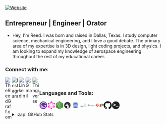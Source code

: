 [![Website](https://img.shields.io/website?label=TheReedGraff.com&style=for-the-badge&url=https%3A%2F%2FTheReedGraff.com)](https://thereedgraff.com)

## Entrepreneur | Engineer | Orator

- Hey, I'm Reed. I was born and raised in Dallas, Texas. I study computer science, mechanical engineering, and I love a good debate. The primary area of my expertise is in 3D design, light coding projects, and physics. I am looking to expand my knowledge of aerospace engineering throughout the rest of my educational career.

### Connect with me:

[<img align="left" alt="TheReedGraff.com" width="22px" src="https://icons.getbootstrap.com/assets/icons/globe2.svg" />][website]
[<img align="left" alt="Instagram" width="22px" src="https://cdn.jsdelivr.net/npm/simple-icons@v3/icons/instagram.svg" />][instagram]
[<img align="left" alt="LinkedIn" width="22px" src="https://cdn.jsdelivr.net/npm/simple-icons@v3/icons/linkedin.svg" />][linkedin]
[<img align="left" alt="Gmail" width="22px" src="https://cdn.jsdelivr.net/npm/simple-icons@3.13.0/icons/gmail.svg" />][gmail]
[<img align="left" alt="Thingiverse" width="22px" src="https://icons.getbootstrap.com/assets/icons/badge-3d.svg" />][thingiverse]

<br />

### Languages and Tools:

<img align="left" alt="Gatsby" width="26px" src="https://raw.githubusercontent.com/github/explore/e94815998e4e0713912fed477a1f346ec04c3da2/topics/gatsby/gatsby.png" />
<img align="left" alt="GraphQL" width="26px" src="https://raw.githubusercontent.com/github/explore/80688e429a7d4ef2fca1e82350fe8e3517d3494d/topics/graphql/graphql.png" />
<img align="left" alt="Node.js" width="26px" src="https://raw.githubusercontent.com/github/explore/80688e429a7d4ef2fca1e82350fe8e3517d3494d/topics/nodejs/nodejs.png" />
<img align="left" alt="Deno" width="26px" src="https://raw.githubusercontent.com/github/explore/361e2821e2dea67711cde99c9c40ed357061cf27/topics/deno/deno.png" />
<img align="left" alt="SQL" width="26px" src="https://raw.githubusercontent.com/github/explore/80688e429a7d4ef2fca1e82350fe8e3517d3494d/topics/sql/sql.png" />
<img align="left" alt="MySQL" width="26px" src="https://raw.githubusercontent.com/github/explore/80688e429a7d4ef2fca1e82350fe8e3517d3494d/topics/mysql/mysql.png" />
<img align="left" alt="MongoDB" width="26px" src="https://raw.githubusercontent.com/github/explore/80688e429a7d4ef2fca1e82350fe8e3517d3494d/topics/mongodb/mongodb.png" />
<img align="left" alt="Git" width="26px" src="https://raw.githubusercontent.com/github/explore/80688e429a7d4ef2fca1e82350fe8e3517d3494d/topics/git/git.png" />
<img align="left" alt="GitHub" width="26px" src="https://raw.githubusercontent.com/github/explore/78df643247d429f6cc873026c0622819ad797942/topics/github/github.png" />
<img align="left" alt="Terminal" width="26px" src="https://raw.githubusercontent.com/github/explore/80688e429a7d4ef2fca1e82350fe8e3517d3494d/topics/terminal/terminal.png" />

<br />
<br />

<details>
  <summary>:zap: GitHub Stats</summary>

  [![Mt GitHub stats](https://github-readme-stats.vercel.app/api?username=ReedGraff)](https://github.com/ReedGraff/github-readme-stats)


</details>

[website]: https://thereedgraff.com
[instagram]: https://www.instagram.com/reedgraff/
[linkedin]: https://www.linkedin.com/in/reedgraff/
[gmail]: Rangergraff@gmail.com
[thingiverse]: https://www.thingiverse.com/thereedgraff/designs

